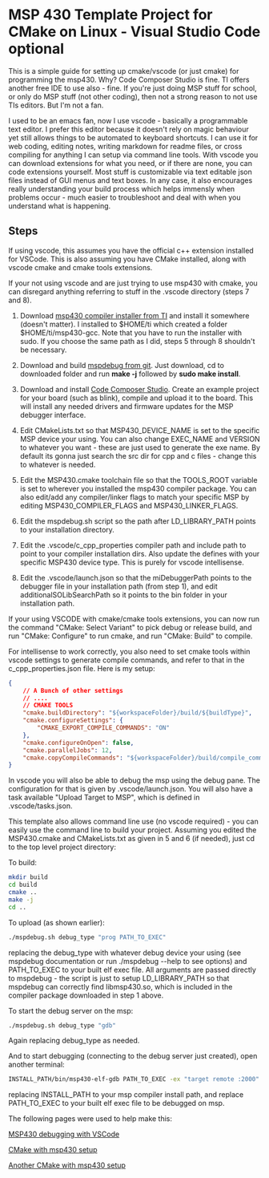 # MSP 430 Template Project for CMake on Linux - Visual Studio Code optional

This is a simple guide for setting up cmake/vscode (or just cmake) for programming the msp430. Why?
Code Composer Studio is fine. TI offers another free IDE to use also - fine. If you're just doing MSP stuff for school, or only do MSP stuff (not other coding), then not a strong reason to not use TIs editors. But I'm not a fan.

I used to be an emacs fan, now I use vscode - basically a programmable text editor. I prefer this editor because it doesn't rely on magic behaviour yet still allows things to be automated to keyboard shortcuts. I can use it for web coding, editing notes, writing markdown for readme files, or cross compiling for anything I can setup via command line tools. With vscode you can download extensions for what you need, or if there are none, you can code extensions yourself. Most stuff is customizable via text editable json files instead of GUI menus and text boxes. In any case, it also encourages really understanding your build process which helps immensly when problems occur - much easier to troubleshoot and deal with when you understand what is happening.

## Steps

If using vscode, this assumes you have the official c++ extension installed for VSCode. This is also assuming you have CMake installed, along with vscode cmake and cmake tools extensions.

If your not using vscode and are just trying to use msp430 with cmake, you can disregard anything referring to stuff in the .vscode directory (steps 7 and 8).

1) Download [msp430 compiler installer from TI](https://www.ti.com/tool/MSP430-GCC-OPENSOURCE) and install it somewhere (doesn't matter). I installed to $HOME/ti which created a folder $HOME/ti/msp430-gcc. Note that you have to run the installer with sudo. If you choose the same path as I did, steps 5 through 8 shouldn't be necessary.

2) Download and build [mspdebug from git](https://github.com/dlbeer/mspdebug). Just download, cd to downloaded folder and run **make -j** followed by **sudo make install**.

3) Download and install [Code Composer Studio](https://www.ti.com/tool/CCSTUDIO-MSP). Create an example project for your board (such as blink), compile and upload it to the board. This will install any needed drivers and firmware updates for the MSP debugger interface.

4) Edit CMakeLists.txt so that MSP430_DEVICE_NAME is set to the specific MSP device your using. You can also change EXEC_NAME and VERSION to whatever you want - these are just used to generate the exe name. By default its gonna just search the src dir for cpp and c files - change this to whatever is needed.

5) Edit the MSP430.cmake toolchain file so that the TOOLS_ROOT variable is set to wherever you installed the msp430 compiler package. You can also edit/add any compiler/linker flags to match your specific MSP by editing MSP430_COMPILER_FLAGS and MSP430_LINKER_FLAGS.

6) Edit the mspdebug.sh script so the path after LD_LIBRARY_PATH points to your installation directory.

7) Edit the .vscode/c_cpp_properties compiler path and include path to point to your compiler installation dirs. Also update the defines with your specific MSP430 device type. This is purely for vscode intellisense.

8) Edit the .vscode/launch.json so that the miDebuggerPath points to the debugger file in your installation path (from step 1), and edit additionalSOLibSearchPath so it points to the bin folder in your installation path.

If your using VSCODE with cmake/cmake tools extensions, you can now run the command "CMake: Select Variant" to pick debug or release build, and run "CMake: Configure" to run cmake, and run "CMake: Build" to compile.

For intellisense to work correctly, you also need to set cmake tools within vscode settings to generate compile commands, and refer to that in the c_cpp_properties.json file. Here is my setup:
```json
{
    // A Bunch of other settings
    // ....
    // CMAKE TOOLS
    "cmake.buildDirectory": "${workspaceFolder}/build/${buildType}",
    "cmake.configureSettings": {
        "CMAKE_EXPORT_COMPILE_COMMANDS": "ON"
    },
    "cmake.configureOnOpen": false,
    "cmake.parallelJobs": 12,
    "cmake.copyCompileCommands": "${workspaceFolder}/build/compile_commands.json"
}
```

In vscode you will also be able to debug the msp using the debug pane. The configuration for that is given by .vscode/launch.json. You will also have a task available "Upload Target to MSP", which is defined in .vscode/tasks.json.

This template also allows command line use (no vscode required) - you can easily use the command line to build your project. Assuming you edited the MSP430.cmake and CMakeLists.txt as given in 5 and 6 (if needed), just cd to the top level project directory:

To build:
```bash
mkdir build
cd build
cmake ..
make -j
cd ..
```

To upload (as shown earlier):
```bash
./mspdebug.sh debug_type "prog PATH_TO_EXEC"
```
replacing the debug_type with whatever debug device your using (see mspdebug documentation or run ./mspdebug --help to see options) and PATH_TO_EXEC to your built elf exec file. All arguments are passed directly to mspdebug - the script is just to setup LD_LIBRARY_PATH so that mspdebug can correctly find libmsp430.so, which is included in the compiler package downloaded in step 1 above.

To start the debug server on the msp:
```bash
./mspdebug.sh debug_type "gdb"
```

Again replacing debug_type as needed.

And to start debugging (connecting to the debug server just created), open another terminal:
```bash
INSTALL_PATH/bin/msp430-elf-gdb PATH_TO_EXEC -ex "target remote :2000"
```

replacing INSTALL_PATH to your msp compiler install path, and replace PATH_TO_EXEC to your built elf exec file to be debugged on msp.

The following pages were used to help make this:

[MSP430 debugging with VSCode](https://minkbot.blogspot.com/2019/03/vscode-and-msp430-debugging.html)

[CMake with msp430 setup](https://github.com/descampsa/msp430-cmake)

[Another CMake with msp430 setup](https://github.com/AlexanderSidorenko/msp-cmake)
